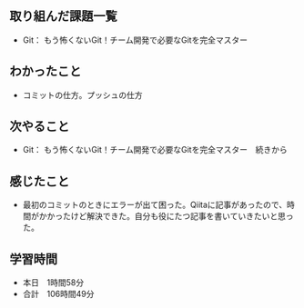 ## 取り組んだ課題一覧
- Git： もう怖くないGit！チーム開発で必要なGitを完全マスター
## わかったこと
- コミットの仕方。プッシュの仕方
## 次やること
- Git： もう怖くないGit！チーム開発で必要なGitを完全マスター　続きから
## 感じたこと
- 最初のコミットのときにエラーが出て困った。Qiitaに記事があったので、時間がかかったけど解決できた。自分も役にたつ記事を書いていきたいと思った。
## 学習時間
- 本日　1時間58分
- 合計　106時間49分
